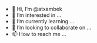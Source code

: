 - 👋 Hi, I’m @atxambek
- 👀 I’m interested in ...
- 🌱 I’m currently learning ...
- 💞️ I’m looking to collaborate on ...
- 📫 How to reach me ...

<!---
atxambek/atxambek is a ✨ special ✨ repository because its `README.md` (this file) appears on your GitHub profile.
You can click the Preview link to take a look at your changes.
--->
